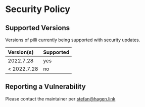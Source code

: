 # Security Policy

## Supported Versions

Versions of pilli currently being supported with security updates.

| Version(s)   | Supported |
|:------------ |:--------- |
| 2022.7.28    | yes       |
| < 2022.7.28  | no        |

## Reporting a Vulnerability

Please contact the maintainer per stefan@hagen.link
